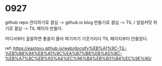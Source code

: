 # 0927
github repo 관리하기로 결심
-> github.io blog 만들기로 결심
-> TIL / 일일커밋 하기로 결심
-> TIL 페이지 만들다.

어디서부터 출발하면 좋을지 몰라 여기저기 기웃거리다 TIL 페이지부터 만들었다.

ref: https://eastgyu.github.io/web/docsify%EB%A1%9C-TIL-%EB%B8%94%EB%A1%9C%EA%B7%B8%EB%A5%BC-%EB%A7%8C%EB%93%A4%EC%96%B4%EB%B3%B4%EC%9E%90/